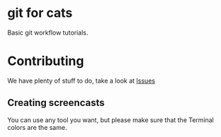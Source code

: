 # git for cats
Basic git workflow tutorials.

# Contributing
We have plenty of stuff to do, take a look at [Issues](https://github.com/akoskm/gitforcats/issues)

## Creating screencasts
You can use any tool you want, but please make sure that the Terminal colors are the same.
